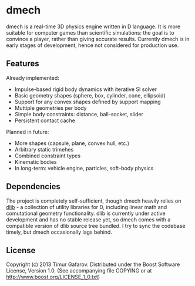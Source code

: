 dmech
=====
dmech is a real-time 3D physics engine written in D language. It is more suitable for computer games than scientific simulations: the goal is to convince a player, rather than giving accurate results. Currently dmech is in early stages of development, hence not considered for production use.

Features
--------
Already implemented:
* Impulse-based rigid body dynamics with iterative SI solver
* Basic geometry shapes (sphere, box, cylinder, cone, ellipsoid)
* Support for any convex shapes defined by support mapping
* Muttiple geometries per body
* Simple body constraints: distance, ball-socket, slider
* Persistent contact cache

Planned in future:
* More shapes (capsule, plane, convex hull, etc.)
* Arbitrary static trimehes
* Combined constraint types
* Kinematic bodies
* In long-term: vehicle engine, particles, soft-body physics

Dependencies
------------
The project is completely self-sufficient, though dmech heavily relies on [dlib](http://github.com/gecko0307/dlib) - a collection of utility libraries for D, including linear math and comutational geometry functionality. dlib is currently under active development and has no stable release yet, so dmech comes with a compatible version of dlib source tree bundled. I try to sync the codebase timely, but dmech occasionally lags behind.

License
-------
Copyright (c) 2013 Timur Gafarov.
Distributed under the Boost Software License, Version 1.0. (See accompanying file COPYING or at http://www.boost.org/LICENSE_1_0.txt)



